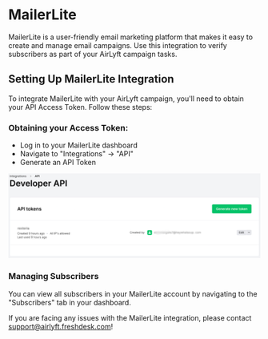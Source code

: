 # MailerLite

MailerLite is a user-friendly email marketing platform that makes it easy to create and manage email campaigns. Use this integration to verify subscribers as part of your AirLyft campaign tasks.

## Setting Up MailerLite Integration

To integrate MailerLite with your AirLyft campaign, you'll need to obtain your API Access Token. Follow these steps:

### Obtaining your Access Token:

- Log in to your MailerLite dashboard
- Navigate to "Integrations" → "API"
- Generate an API Token

![MailerLite API Token](../../../images/EmailMailerLiteAPIKey.png)

### Managing Subscribers

You can view all subscribers in your MailerLite account by navigating to the "Subscribers" tab in your dashboard.

If you are facing any issues with the MailerLite integration, please contact [support@airlyft.freshdesk.com](mailto:support@airlyft.freshdesk.com)!
